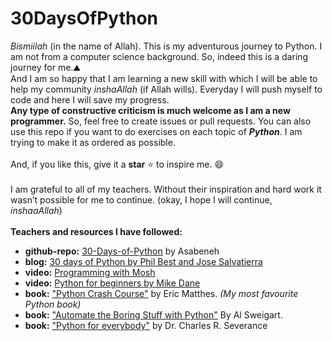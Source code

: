 # 30DaysOfPython
*Bismiilah* (in the name of Allah). This is my adventurous journey to Python. I am not from a computer science background. So, indeed this is a daring journey for me.:mountain:
<br>And I am so happy that I am learning a new skill with which I will be able to help my community *inshaAllah* (if Allah wills). Everyday I will push myself to code and here I will save my progress.<br>
**Any type of constructive criticism is much welcome as I am a new programmer.** So, feel free to create issues or pull requests. You can also use this repo if you want to do exercises on each topic of ***Python***. I am trying to make it as ordered as possible.<br><br>
And, if you like this, give it a **star** :star: to inspire me. :smile: <br> <br>
I am grateful to all of my teachers. Without their inspiration and hard work it wasn’t possible for me to continue. (okay, I hope I will continue, *inshaaAllah*) <br> <br>
**Teachers and resources I have followed:**

- **github-repo:** [30-Days-of-Python](https://github.com/Asabeneh/30-Days-Of-Python) by Asabeneh
- **blog:** [30 days of Python by Phil Best and Jose Salvatierra](https://blog.tecladocode.com/)
- **video:** [Programming with Mosh](https://youtu.be/_uQrJ0TkZlc)
- **video:** [Python for beginners by Mike Dane](https://youtu.be/rfscVS0vtbw)
- **book:** ["Python Crash Course"](https://ehmatthes.github.io/pcc/) by Eric Matthes. *(My most favourite Python book)*
- **book:** ["Automate the Boring Stuff with Python"](https://automatetheboringstuff.com/) By Al Sweigart.
- **book:** ["Python for everybody"](https://www.py4e.com/html3/01-intro) by Dr. Charles R. Severance
